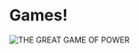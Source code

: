 # Games!

![THE GREAT GAME OF POWER](https://user-images.githubusercontent.com/7574748/112074702-3aca2100-8b4d-11eb-8239-30e3120da6a9.jpg)
